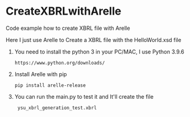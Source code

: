 # CreateXBRLwithArelle
Code example how to create XBRL file with Arelle

Here I just use Arelle to Create a XBRL file with the HelloWorld.xsd file

1. You need to install the python 3 in your PC/MAC, I use Python 3.9.6
   ```
   https://www.python.org/downloads/
   ```
2. Install Arelle with pip
   ```
   pip install arelle-release
   ```
   
3. You can run the main.py to test it and It'll create the file 
   ```
    ysu_xbrl_generation_test.xbrl
   ```
